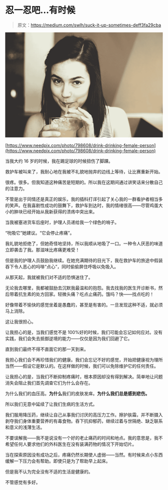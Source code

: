 # 忍一忍吧…有时候

> 原文：<https://medium.com/swlh/suck-it-up-sometimes-deff3fa29cba>

![](img/d6cd65a83018f2e03d58bbf3604e8c5f.png)

[https://www.needpix.com/photo/798608/drink-drinking-female-person](https://www.needpix.com/photo/798608/drink-drinking-female-person)

当我大约 16 岁的时候，我在踢足球的时候扭伤了脚踝。

救护车被叫来了，我耐心地在我被不礼貌地抛弃的边线上等待，让比赛重新开始。

很疼。很多。但我知道这种痛苦是短期的。所以我在这期间通过讲笑话来分散自己的注意力。

不管是出于同情还是真正的娱乐，我的插科打诨引起了关心我的一群看护者相当多的笑声。在我喜剧性成功的鼓舞下，救护车到达时，我的情绪很高——尽管鸡蛋大小的肿块已经开始从我新获得的溃疡中突出来。

当我被塞进货车后座时，护理人员递给我一个绿色的哨子。

“吮吸它”她建议。“它会停止疼痛”。

我礼貌地拒绝了，但她奇怪地坚持，所以我顺从地吸了一口。一种令人厌恶的味道立即袭击了我。那滋味比疼痛更难受！

但是我的护理人员鼓励我继续。在她充满期待的目光下，我在救护车的旅途中假装吞下令人恶心的吗啡“点心”，同时偷偷屏住呼吸以免吸入。

从那天起，我就被我们对不适的恐惧迷住了。

无论我去哪里，我都被鼓励去沉默我最温和的抱怨。我去找我的医生开诊断书，然后带着抗生素的处方回家。轻微头痛？吃点止痛药。饿吗？快——找点吃的！

好像带着不愉快的感觉坐着是愚蠢的，甚至是有害的。一旦发现这种不适，就必须马上消除。

这让我很担心。

让我担心的是，当我们感觉不是 100%好的时候，我们可能会忘记如何应对。没有实践，我们会失去抵御逆境的能力——仅仅是因为我们回避了它。

直到我们最终不得不直面它的那一天到来。

我担心我们会不再珍惜我们的健康。我们会忘记不好的感觉，开始把健康视为理所当然——假设它是默认的。在这样做的时候，我们可以免除维护它的任何责任。

让我担心的是，当我们不断抑制疼痛时，根本原因却没有得到解决。简单地让问题消失会阻止我们首先调查它们为什么会存在。

为什么我们的血压高。**为什么**我们的皮肤发痒。**为什么我们总是感到悲伤。**

所以我们无意中延续了让我们生病的生活方式。

我们服用降压药，继续让自己从事我们讨厌的高压力工作。擦护肤霜，并不断摄入剥夺我们身体重要营养的有毒食物。吞下抗抑郁药，继续过着与世隔绝、缺乏联系和意义的浅薄生活。

不要误解我——我不是说没有一个好的老止痛药的时间和地点。我的意思是，我不希望任何人要求他们的外科医生在没有装满药物的情况下开始切片。

当在探索原因没有成功之后，疼痛仍然长期使人虚弱——当然。有时候来点小东西缓解一下压力会有帮助。即使只是为了帮助早上起床。

但是我不认为完全没有不适的生活是健康的。

不管感觉有多好。